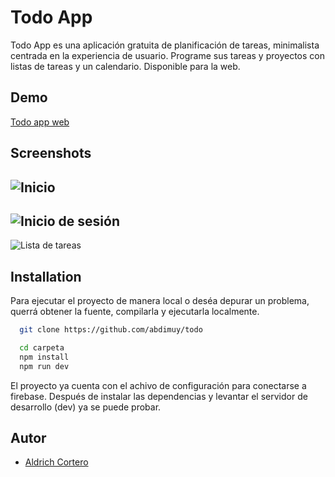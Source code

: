 
# Todo App

Todo App es una aplicación gratuita de planificación de tareas, minimalista centrada en la experiencia de usuario. Programe sus tareas y proyectos con listas de tareas y un calendario. Disponible para la web.


## Demo

[Todo app web](https://mellow-queijadas-5d3dbc.netlify.app/)


## Screenshots

![Inicio](https://firebasestorage.googleapis.com/v0/b/todo-792d2.appspot.com/o/img%2FCaptura.PNG?alt=media&token=bf207b9b-081d-484b-84cf-d02076bd37b0)
-
![Inicio de sesión](https://firebasestorage.googleapis.com/v0/b/todo-792d2.appspot.com/o/img%2FCaptura3.PNG?alt=media&token=c7118c62-c6e2-4faa-9897-1f84d6136964)
-
![Lista de tareas](https://firebasestorage.googleapis.com/v0/b/todo-792d2.appspot.com/o/img%2FCaptura4.PNG?alt=media&token=5a00e0a6-a94d-48ab-9436-b5f5a27ad93d)


## Installation

Para ejecutar el proyecto de manera local o deséa depurar un problema, querrá obtener la fuente, compilarla y ejecutarla localmente.

```bash
  git clone https://github.com/abdimuy/todo

  cd carpeta
  npm install
  npm run dev
```
El proyecto ya cuenta con el achivo de configuración para conectarse a firebase. Después de instalar las dependencias y levantar el servidor de desarrollo (dev) ya se puede probar.

    
## Autor

- [Aldrich Cortero](https://abdimuy.github.io)

